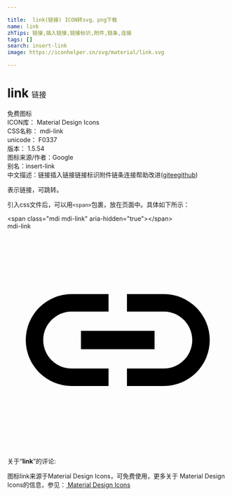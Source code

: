 ```yaml
---

title:  link(链接) ICON转svg、png下载
name: link
zhTips: 链接,插入链接,链接标识,附件,链条,连接
tags: []
search: insert-link
image: https://iconhelper.cn/svg/material/link.svg

---
```


# link  <small style="font-size: 60%;font-weight: 100">链接</small>


<div class="detail-page">
<p>
<span><span class="badge-success badge">免费图标</span> </span>
<br/>
<span>
ICON库：
<span class="badge-secondary badge">Material Design Icons</span> 
</span>
<br/>
<span>
CSS名称：
<span class="badge-secondary badge">mdi-link</span> 
</span>
<br/>
<span>
unicode：
<span class="badge-secondary badge">F0337</span> 
<copy-btn content='F0337' btn-title=""></copy-btn>
<copy-btn :content='String.fromCodePoint(parseInt("F0337", 16))' btn-title="复制U"></copy-btn>
</span>
<br/>
<span>
版本：
<span class="badge-secondary badge">1.5.54</span> 
</span>
<br/>
<span>图标来源/作者：<span class="badge-light badge">Google</span></span> 
<br/>
<span>别名：<span class="badge-light badge">insert-link</span></span><br/><span class="zh-detail">中文描述：<span class="badge-primary badge">链接</span><span class="badge-primary badge">插入链接</span><span class="badge-primary badge">链接标识</span><span class="badge-primary badge">附件</span><span class="badge-primary badge">链条</span><span class="badge-primary badge">连接</span><span class="help-link"><span>帮助改进</span>(<a href="https://gitee.com/liuwave/icon-helper/edit/master/json/material/link.json" target="_blank" rel="noopener noreferrer">gitee</a><a href="https://github.com/liuwave/icon-helper/edit/master/json/material/link.json" target="_blank" rel="noopener noreferrer">github</a></span>)</span><br/>
</p>
</div><div class="description description alert alert-light">表示链接，可跳转。</div>
<div class="alert alert-dark">
  <i class="mdi mdi-link mdi-48px"></i>
  <i class="mdi mdi-link mdi-36px"></i>
  <i class="mdi mdi-link mdi-24px"></i>
  <i class="mdi mdi-link mdi-18px"></i>
</div>
<div>
  <p>引入css文件后，可以用<code>&lt;span&gt;</code>包裹，放在页面中。具体如下所示：    
  </p>
  <div class="alert alert-primary" style="font-size: 14px">
    &lt;span class="mdi mdi-link" aria-hidden="true"&gt;&lt;/span&gt;
    <copy-btn content='<span class="mdi mdi-link" aria-hidden="true"></span>'></copy-btn>
  </div>
  <div class="alert alert-secondary">
    <i class="mdi mdi-link"
    style="font-size: 24px"
    aria-hidden="true"></i> mdi-link
    <copy-btn content="mdi-link" btn-title="复制图标名称"></copy-btn>
  </div>
</div>
<div id="svg" class="svg-wrap">
<svg xmlns="http://www.w3.org/2000/svg" viewBox="0 0 24 24"><path d="M3.9,12C3.9,10.29 5.29,8.9 7,8.9H11V7H7A5,5 0 0,0 2,12A5,5 0 0,0 7,17H11V15.1H7C5.29,15.1 3.9,13.71 3.9,12M8,13H16V11H8V13M17,7H13V8.9H17C18.71,8.9 20.1,10.29 20.1,12C20.1,13.71 18.71,15.1 17,15.1H13V17H17A5,5 0 0,0 22,12A5,5 0 0,0 17,7Z" /></svg>
</div>
<detail full-name='mdi-link'></detail>
<div class="icon-detail__container">
<p>关于“<b>link</b>”的评论:</p>
</div>
<Vssue title="关于“link”的评论" />    
<div><p>图标link来源于Material Design Icons，可免费使用，更多关于 Material Design Icons的信息，参见：<a target="_blank" href="https://iconhelper.cn/material.html"> Material Design Icons</a>
</p></div>
